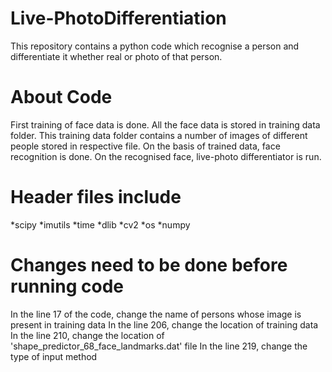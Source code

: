 # Live-PhotoDifferentiation
This repository contains a python code which recognise a person and differentiate it whether real or photo of that person.

# About Code
First training of face data is done. All the face data is stored in training data folder. This training data folder contains a number of images of different people stored in respective file.
On the basis of trained data, face recognition is done.
On the recognised face, live-photo differentiator is run.

# Header files include
*scipy
*imutils
*time
*dlib
*cv2
*os
*numpy

# Changes need to be done before running code
In the line 17 of the code, change the name of persons whose image is present in training data
In the line 206,  change the location of training data
In the line 210, change the location of 'shape_predictor_68_face_landmarks.dat' file
In the line 219, change the type of input method

